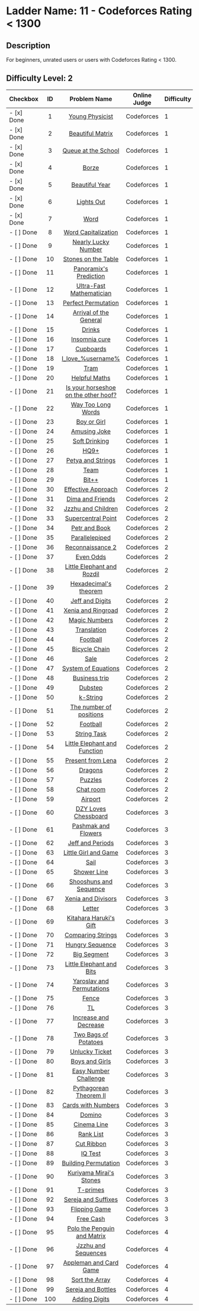 # Ladder Name: 11 - Codeforces Rating < 1300
## Description
 For beginners, unrated users or users with Codeforces Rating < 1300.
## Difficulty Level: 2

| Checkbox   |  ID   |                                      Problem Name                                      | Online Judge | Difficulty |
| ---------- | :---: | :------------------------------------------------------------------------------------: | ------------ | ---------- |
| - [x] Done |   1   |            [Young Physicist](http://codeforces.com/problemset/problem/69/A)            | Codeforces   | 1          |
| - [x] Done |   2   |           [Beautiful Matrix](http://codeforces.com/problemset/problem/263/A)           | Codeforces   | 1          |
| - [x] Done |   3   |         [Queue at the School](http://codeforces.com/problemset/problem/266/B)          | Codeforces   | 1          |
| - [x] Done |   4   |                 [Borze](http://codeforces.com/problemset/problem/32/B)                 | Codeforces   | 1          |
| - [x] Done |   5   |            [Beautiful Year](http://codeforces.com/problemset/problem/271/A)            | Codeforces   | 1          |
| - [x] Done |   6   |              [Lights Out](http://codeforces.com/problemset/problem/275/A)              | Codeforces   | 1          |
| - [x] Done |   7   |                 [Word](http://codeforces.com/problemset/problem/59/A)                  | Codeforces   | 1          |
| - [ ] Done |   8   |         [Word Capitalization](http://codeforces.com/problemset/problem/281/A)          | Codeforces   | 1          |
| - [ ] Done |   9   |         [Nearly Lucky Number](http://codeforces.com/problemset/problem/110/A)          | Codeforces   | 1          |
| - [ ] Done |  10   |         [Stones on the Table](http://codeforces.com/problemset/problem/266/A)          | Codeforces   | 1          |
| - [ ] Done |  11   |        [Panoramix's Prediction](http://codeforces.com/problemset/problem/80/A)         | Codeforces   | 1          |
| - [ ] Done |  12   |       [Ultra-Fast Mathematician](http://codeforces.com/problemset/problem/61/A)        | Codeforces   | 1          |
| - [ ] Done |  13   |         [Perfect Permutation](http://codeforces.com/problemset/problem/233/A)          | Codeforces   | 1          |
| - [ ] Done |  14   |        [Arrival of the General](http://codeforces.com/problemset/problem/144/A)        | Codeforces   | 1          |
| - [ ] Done |  15   |                [Drinks](http://codeforces.com/problemset/problem/200/B)                | Codeforces   | 1          |
| - [ ] Done |  16   |            [Insomnia cure](http://codeforces.com/problemset/problem/148/A)             | Codeforces   | 1          |
| - [ ] Done |  17   |              [Cupboards](http://codeforces.com/problemset/problem/248/A)               | Codeforces   | 1          |
| - [ ] Done |  18   |         [I_love_\%username\%](http://codeforces.com/problemset/problem/155/A)          | Codeforces   | 1          |
| - [ ] Done |  19   |                 [Tram](http://codeforces.com/problemset/problem/116/A)                 | Codeforces   | 1          |
| - [ ] Done |  20   |            [Helpful Maths](http://codeforces.com/problemset/problem/339/A)             | Codeforces   | 1          |
| - [ ] Done |  21   | [Is your horseshoe on the other hoof?](http://codeforces.com/problemset/problem/228/A) | Codeforces   | 1          |
| - [ ] Done |  22   |          [Way Too Long Words](http://codeforces.com/problemset/problem/71/A)           | Codeforces   | 1          |
| - [ ] Done |  23   |             [Boy or Girl](http://codeforces.com/problemset/problem/236/A)              | Codeforces   | 1          |
| - [ ] Done |  24   |             [Amusing Joke](http://codeforces.com/problemset/problem/141/A)             | Codeforces   | 1          |
| - [ ] Done |  25   |            [Soft Drinking](http://codeforces.com/problemset/problem/151/A)             | Codeforces   | 1          |
| - [ ] Done |  26   |                 [HQ9+](http://codeforces.com/problemset/problem/133/A)                 | Codeforces   | 1          |
| - [ ] Done |  27   |          [Petya and Strings](http://codeforces.com/problemset/problem/112/A)           | Codeforces   | 1          |
| - [ ] Done |  28   |                 [Team](http://codeforces.com/problemset/problem/231/A)                 | Codeforces   | 1          |
| - [ ] Done |  29   |                [Bit++](http://codeforces.com/problemset/problem/282/A)                 | Codeforces   | 1          |
| - [ ] Done |  30   |          [Effective Approach](http://codeforces.com/problemset/problem/227/B)          | Codeforces   | 2          |
| - [ ] Done |  31   |           [Dima and Friends](http://codeforces.com/problemset/problem/272/A)           | Codeforces   | 2          |
| - [ ] Done |  32   |          [Jzzhu and Children](http://codeforces.com/problemset/problem/450/A)          | Codeforces   | 2          |
| - [ ] Done |  33   |          [Supercentral Point](http://codeforces.com/problemset/problem/165/A)          | Codeforces   | 2          |
| - [ ] Done |  34   |            [Petr and Book](http://codeforces.com/problemset/problem/139/A)             | Codeforces   | 2          |
| - [ ] Done |  35   |            [Parallelepiped](http://codeforces.com/problemset/problem/224/A)            | Codeforces   | 2          |
| - [ ] Done |  36   |           [Reconnaissance 2](http://codeforces.com/problemset/problem/34/A)            | Codeforces   | 2          |
| - [ ] Done |  37   |              [Even Odds](http://codeforces.com/problemset/problem/318/A)               | Codeforces   | 2          |
| - [ ] Done |  38   |      [Little Elephant and Rozdil](http://codeforces.com/problemset/problem/205/A)      | Codeforces   | 2          |
| - [ ] Done |  39   |        [Hexadecimal's theorem](http://codeforces.com/problemset/problem/199/A)         | Codeforces   | 2          |
| - [ ] Done |  40   |           [Jeff and Digits](http://codeforces.com/problemset/problem/352/A)            | Codeforces   | 2          |
| - [ ] Done |  41   |          [Xenia and Ringroad](http://codeforces.com/problemset/problem/339/B)          | Codeforces   | 2          |
| - [ ] Done |  42   |            [Magic Numbers](http://codeforces.com/problemset/problem/320/A)             | Codeforces   | 2          |
| - [ ] Done |  43   |              [Translation](http://codeforces.com/problemset/problem/41/A)              | Codeforces   | 2          |
| - [ ] Done |  44   |               [Football](http://codeforces.com/problemset/problem/43/A)                | Codeforces   | 2          |
| - [ ] Done |  45   |            [Bicycle Chain](http://codeforces.com/problemset/problem/215/A)             | Codeforces   | 2          |
| - [ ] Done |  46   |                 [Sale](http://codeforces.com/problemset/problem/34/B)                  | Codeforces   | 2          |
| - [ ] Done |  47   |         [System of Equations](http://codeforces.com/problemset/problem/214/A)          | Codeforces   | 2          |
| - [ ] Done |  48   |            [Business trip](http://codeforces.com/problemset/problem/149/A)             | Codeforces   | 2          |
| - [ ] Done |  49   |               [Dubstep](http://codeforces.com/problemset/problem/208/A)                | Codeforces   | 2          |
| - [ ] Done |  50   |               [k-String](http://codeforces.com/problemset/problem/219/A)               | Codeforces   | 2          |
| - [ ] Done |  51   |       [The number of positions](http://codeforces.com/problemset/problem/124/A)        | Codeforces   | 2          |
| - [ ] Done |  52   |               [Football](http://codeforces.com/problemset/problem/96/A)                | Codeforces   | 2          |
| - [ ] Done |  53   |             [String Task](http://codeforces.com/problemset/problem/118/A)              | Codeforces   | 2          |
| - [ ] Done |  54   |     [Little Elephant and Function](http://codeforces.com/problemset/problem/221/A)     | Codeforces   | 2          |
| - [ ] Done |  55   |          [Present from Lena](http://codeforces.com/problemset/problem/118/B)           | Codeforces   | 2          |
| - [ ] Done |  56   |               [Dragons](http://codeforces.com/problemset/problem/230/A)                | Codeforces   | 2          |
| - [ ] Done |  57   |               [Puzzles](http://codeforces.com/problemset/problem/337/A)                | Codeforces   | 2          |
| - [ ] Done |  58   |               [Chat room](http://codeforces.com/problemset/problem/58/A)               | Codeforces   | 2          |
| - [ ] Done |  59   |               [Airport](http://codeforces.com/problemset/problem/218/B)                | Codeforces   | 2          |
| - [ ] Done |  60   |         [DZY Loves Chessboard](http://codeforces.com/problemset/problem/445/A)         | Codeforces   | 3          |
| - [ ] Done |  61   |         [Pashmak and Flowers](http://codeforces.com/problemset/problem/459/B)          | Codeforces   | 3          |
| - [ ] Done |  62   |           [Jeff and Periods](http://codeforces.com/problemset/problem/352/B)           | Codeforces   | 3          |
| - [ ] Done |  63   |         [Little Girl and Game](http://codeforces.com/problemset/problem/276/B)         | Codeforces   | 3          |
| - [ ] Done |  64   |                 [Sail](http://codeforces.com/problemset/problem/298/B)                 | Codeforces   | 3          |
| - [ ] Done |  65   |             [Shower Line](http://codeforces.com/problemset/problem/431/B)              | Codeforces   | 3          |
| - [ ] Done |  66   |       [Shooshuns and Sequence ](http://codeforces.com/problemset/problem/222/A)        | Codeforces   | 3          |
| - [ ] Done |  67   |          [Xenia and Divisors](http://codeforces.com/problemset/problem/342/A)          | Codeforces   | 3          |
| - [ ] Done |  68   |                [Letter](http://codeforces.com/problemset/problem/43/B)                 | Codeforces   | 3          |
| - [ ] Done |  69   |        [Kitahara Haruki's Gift](http://codeforces.com/problemset/problem/433/A)        | Codeforces   | 3          |
| - [ ] Done |  70   |          [Comparing Strings](http://codeforces.com/problemset/problem/186/A)           | Codeforces   | 3          |
| - [ ] Done |  71   |           [Hungry Sequence](http://codeforces.com/problemset/problem/327/B)            | Codeforces   | 3          |
| - [ ] Done |  72   |             [Big Segment](http://codeforces.com/problemset/problem/242/B)              | Codeforces   | 3          |
| - [ ] Done |  73   |       [Little Elephant and Bits](http://codeforces.com/problemset/problem/258/A)       | Codeforces   | 3          |
| - [ ] Done |  74   |      [Yaroslav and Permutations](http://codeforces.com/problemset/problem/296/A)       | Codeforces   | 3          |
| - [ ] Done |  75   |                [Fence](http://codeforces.com/problemset/problem/363/B)                 | Codeforces   | 3          |
| - [ ] Done |  76   |                  [TL](http://codeforces.com/problemset/problem/350/A)                  | Codeforces   | 3          |
| - [ ] Done |  77   |        [Increase and Decrease](http://codeforces.com/problemset/problem/246/B)         | Codeforces   | 3          |
| - [ ] Done |  78   |         [Two Bags of Potatoes](http://codeforces.com/problemset/problem/239/A)         | Codeforces   | 3          |
| - [ ] Done |  79   |            [Unlucky Ticket](http://codeforces.com/problemset/problem/160/B)            | Codeforces   | 3          |
| - [ ] Done |  80   |            [Boys and Girls](http://codeforces.com/problemset/problem/253/A)            | Codeforces   | 3          |
| - [ ] Done |  81   |        [Easy Number Challenge](http://codeforces.com/problemset/problem/236/B)         | Codeforces   | 3          |
| - [ ] Done |  82   |        [Pythagorean Theorem II](http://codeforces.com/problemset/problem/304/A)        | Codeforces   | 3          |
| - [ ] Done |  83   |          [Cards with Numbers](http://codeforces.com/problemset/problem/254/A)          | Codeforces   | 3          |
| - [ ] Done |  84   |                [Domino](http://codeforces.com/problemset/problem/353/A)                | Codeforces   | 3          |
| - [ ] Done |  85   |             [Cinema Line](http://codeforces.com/problemset/problem/349/A)              | Codeforces   | 3          |
| - [ ] Done |  86   |              [Rank List](http://codeforces.com/problemset/problem/166/A)               | Codeforces   | 3          |
| - [ ] Done |  87   |              [Cut Ribbon](http://codeforces.com/problemset/problem/189/A)              | Codeforces   | 3          |
| - [ ] Done |  88   |               [IQ Test](http://codeforces.com/problemset/problem/287/A)                | Codeforces   | 3          |
| - [ ] Done |  89   |         [Building Permutation](http://codeforces.com/problemset/problem/285/C)         | Codeforces   | 3          |
| - [ ] Done |  90   |       [Kuriyama Mirai's Stones](http://codeforces.com/problemset/problem/433/B)        | Codeforces   | 3          |
| - [ ] Done |  91   |               [T-primes](http://codeforces.com/problemset/problem/230/B)               | Codeforces   | 3          |
| - [ ] Done |  92   |         [Sereja and Suffixes](http://codeforces.com/problemset/problem/368/B)          | Codeforces   | 3          |
| - [ ] Done |  93   |            [Flipping Game](http://codeforces.com/problemset/problem/327/A)             | Codeforces   | 3          |
| - [ ] Done |  94   |              [Free Cash](http://codeforces.com/problemset/problem/237/A)               | Codeforces   | 3          |
| - [ ] Done |  95   |     [Polo the Penguin and Matrix](http://codeforces.com/problemset/problem/289/B)      | Codeforces   | 4          |
| - [ ] Done |  96   |         [Jzzhu and Sequences](http://codeforces.com/problemset/problem/450/B)          | Codeforces   | 4          |
| - [ ] Done |  97   |        [Appleman and Card Game](http://codeforces.com/problemset/problem/462/B)        | Codeforces   | 4          |
| - [ ] Done |  98   |            [Sort the Array](http://codeforces.com/problemset/problem/451/B)            | Codeforces   | 4          |
| - [ ] Done |  99   |          [Sereja and Bottles](http://codeforces.com/problemset/problem/315/A)          | Codeforces   | 4          |
| - [ ] Done |  100  |            [Adding Digits](http://codeforces.com/problemset/problem/260/A)             | Codeforces   | 4          |
